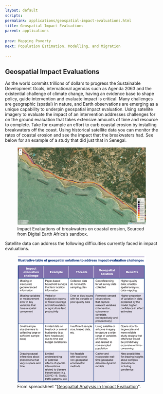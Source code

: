 ```yaml
---
layout: default
scripts:
permalink: applications/geospatial-impact-evaluations.html
title: Geospatial Impact Evaluations
parent: applications

prev: Mapping Poverty
next: Population Estimation, Modelling, and Migration

---
```


## Geospatial Impact Evaluations

As the world commits trillions of dollars to progress the Sustainable Development Goals, international agendas such as Agenda 2063 and the existential challenge of climate change, having an evidence base to shape policy, guide intervention and evaluate impact is critical. Many challenges are geographic (spatial) in nature, and Earth observations are emerging as a unique capability to underpin geospatial impact evaluation. Using satellite imagery to evaluate the impact of an intervention addresses challenges for on the ground evaluation that takes extensive amounts of time and resource to complete. Take for example an effort to curb coastal erosion by installing breakwaters off the coast. Using historical satellite data you can monitor the rates of coastal erosion and see the impact that the breakwaters had. See below for an example of a study that did just that in Senegal. 

<figure class="align-center">
  <img src="/assets/graphics/content/impact_evaluation.jpg" />
  <figcaption>Impact Evaluations of breakwaters on coastal erosion, Sourced from Digital Earth Africa’s sandbox.</figcaption>
</figure>

Satellite data can address the following difficulties currently faced in impact evaluations. 

<figure class="align-center">
  <img src="/assets/graphics/content/geospatial_solution.png" />
  <figcaption>
    From spreadsheet "<a href="https://www.3ieimpact.org/sites/default/files/2021-01/3ie-NLT-Marketing-flyer.pdf">Geospatial Analysis in Impact Evaluation</a>".
  </figcaption>
</figure>
